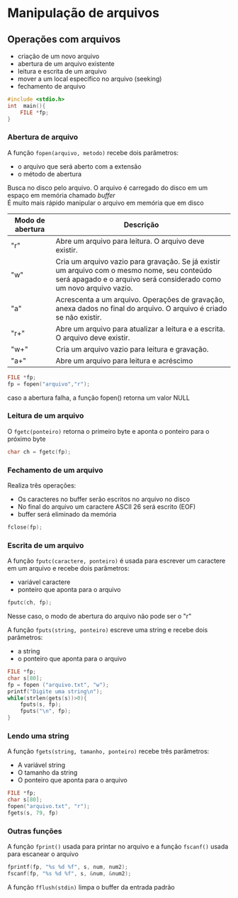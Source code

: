 # Manipulação de arquivos
## Operações com arquivos
* criação de um novo arquivo
* abertura de um arquivo existente
* leitura e escrita de um arquivo
* mover a um local específico no arquivo (seeking)
* fechamento de arquivo

```c
#include <stdio.h>
int  main(){
    FILE *fp;
}
```
### Abertura de arquivo
A função `fopen(arquivo, metodo)` recebe dois parâmetros:
* o arquivo que será aberto com a extensão
* o método de abertura

Busca no disco pelo arquivo. O arquivo é carregado do disco em um espaço em memória chamado *buffer*<br>
É muito mais rápido manipular o arquivo em memória que em disco

| Modo de abertura | Descrição |
| --------- | --------- |
| "r" | Abre um arquivo para leitura. O arquivo deve existir. |
| "w" | Cria um arquivo vazio para gravação. Se já existir um arquivo com o mesmo nome, seu conteúdo será apagado e o arquivo será considerado como um novo arquivo vazio. |
| "a" | Acrescenta a um arquivo. Operações de gravação, anexa dados no final do arquivo. O arquivo é criado se não existir. |
| "r+" | Abre um arquivo para atualizar a leitura e a escrita. O arquivo deve existir. |
| "w+" | Cria um arquivo vazio para leitura e gravação. |
| "a+" | Abre um arquivo para leitura e acréscimo |

```c
FILE *fp;
fp = fopen("arquivo","r");
```
caso a abertura falha, a função fopen() retorna um valor NULL

### Leitura de um arquivo
O `fgetc(ponteiro)` retorna o primeiro byte e aponta o ponteiro para o próximo byte
```c
char ch = fgetc(fp);
```
### Fechamento de um arquivo
Realiza três operações:
* Os caracteres no buffer serão escritos no arquivo no disco
* No final do arquivo um caractere ASCII 26 será escrito (EOF)
* buffer será eliminado da memória
```c
fclose(fp);
```

### Escrita de um arquivo
A função `fputc(caractere, ponteiro)` é usada para escrever um caractere em um arquivo e recebe dois parâmetros:
* variável caractere
* ponteiro que aponta para o arquivo

```c
fputc(ch, fp);
```
Nesse caso, o modo de abertura do arquivo não pode ser o "r"

A função `fputs(string, ponteiro)` escreve uma string e recebe dois parâmetros:
* a string
* o ponteiro que aponta para o arquivo
```c
FILE *fp;
char s[80];
fp = fopen ("arquivo.txt", "w");
printf("Digite uma string\n");
while(strlen(gets(s))>0){
    fputs(s, fp);
    fputs("\n", fp);
}
```

### Lendo uma string
A função `fgets(string, tamanho, ponteiro)` recebe três parâmetros:
* A variável string
* O tamanho da string
* O ponteiro que aponta para o arquivo

```c
FILE *fp;
char s[80];
fopen("arquivo.txt", "r");
fgets(s, 79, fp)
```

### Outras funções
A função `fprint()` usada para printar no arquivo e a função `fscanf()` usada para escanear o arquivo
```c
fprintf(fp, "%s %d %f", s, num, num2);
fscanf(fp, "%s %d %f", s, &num, &num2);
```

A função `fflush(stdin)` limpa o buffer da entrada padrão